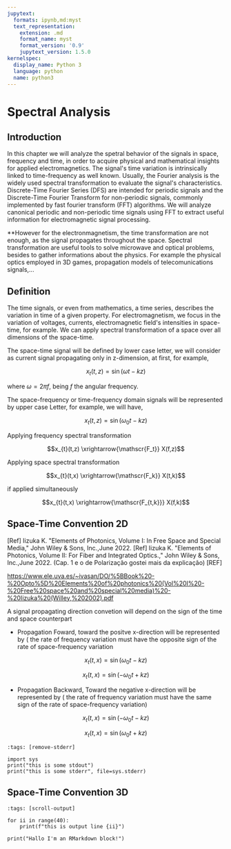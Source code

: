 ```yaml
---
jupytext:
  formats: ipynb,md:myst
  text_representation:
    extension: .md
    format_name: myst
    format_version: '0.9'
    jupytext_version: 1.5.0
kernelspec:
  display_name: Python 3
  language: python
  name: python3
---
```


# Spectral Analysis

## Introduction 

In this chapter we will analyze the spetral behavior of the signals in space, frequency and time, in order to acquire physical and mathematical insights for applied electromagnetics.
The signal's time variation is intrinsically linked to  time-frequency as well known. Usually, the Fourier analysis is the widely used spectral transformation to evaluate the signal's characteristics. Discrete-Time Fourier Series (DFS) are intended for periodic signals and the Discrete-Time Fourier Transform for non-periodic signals, commonly implemented by fast fourier transform (FFT) algorithms. We will analyze canonical periodic and non-periodic time signals using FFT to extract useful information for electromagnetic signal processing.

**However for the electronmagnetism, the time transformation are not enough, as the signal propagates throughout the space. Spectral transformation are useful tools to solve microwave and optical problems, besides to gather informations about the physics. For example the physical optics employed in 3D games, propagation models of telecomunications signals,...

## Definition

The time signals, or even from mathematics, a time series, describes the variation in time of a given property. For electromagnetism, we focus in the variation of voltages, currents, electromagnetic field's intensities in space-time, for example. We can apply spectral transformation of a space over all dimensions of the space-time.

The space-time signal will be defined by lower case letter, we will consider as current signal propagating only in z-dimension, at first, for example,

$$x_{t}(t,z)=\sin{(\omega t-kz)}$$

where $\omega=2\pi f$, being $f$ the angular frequency.

The space-frequency or time-frequency domain signals will be represented by upper case Letter, for example, we will have,

$$x_{t}(t,z)=\sin{(\omega_0 t-kz)}$$

Applying frequency spectral transformation

$$x_{t}(t,z) \xrightarrow{\mathscr{F_t}} X(f,z)$$ 

Applying space spectral transformation


$$x_{t}(t,x) \xrightarrow{\mathscr{F_k}} X(t,k)$$ 

if applied simultaneously

$$x_{t}(t,x) \xrightarrow{\mathscr{F_{t,k}}} X(f,k)$$ 


## Space-Time Convention 2D

[Ref] Iizuka K. "Elements of Photonics, Volume I: In Free Space and Special Media," John Wiley & Sons, Inc.,June 2022.
[Ref] Iizuka K. "Elements of Photonics, Volume II: For Fiber and Integrated Optics.," John Wiley & Sons, Inc.,June 2022.
 (Cap. 1 e o de Polarização gostei mais da explicação)
 [REF] 

https://www.ele.uva.es/~ivasan/DO/%5BBook%20-%20Opto%5D%20Elements%20of%20photonics%20(Vol%20I%20-%20Free%20space%20and%20special%20media)%20-%20Iizuka%20(Willey,%202002).pdf

A signal propagating direction  convetion will depend on the sign of the time and space counterpart

- Propagation Foward, toward the positve x-direction will be represented by ( the rate of frequency variation must have the opposite sign of the rate of space-frequency variation

$$x_{t}(t,x)=\sin{(\omega_0 t-kz)}$$


$$x_{t}(t,x)=\sin{(-\omega_0 t+kz)}$$

- Propagation Backward, Toward the negative x-direction will be represented by ( the rate of frequency variation must have the same sign of the rate of space-frequency variation) 

$$x_{t}(t,x)=\sin{(-\omega_0 t-kz)}$$

$$x_{t}(t,x)=\sin{(\omega_0 t+kz)}$$

```{code-cell} ipython3
:tags: [remove-stderr]

import sys
print("this is some stdout")
print("this is some stderr", file=sys.stderr)
```
## Space-Time Convention 3D


```{code-cell} ipython3
:tags: [scroll-output]

for ii in range(40):
    print(f"this is output line {ii}")
```

```{python echo=TRUE}
print("Hallo I'm an RMarkdown block!")
```